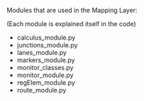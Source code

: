 Modules that are used in the Mapping Layer:

(Each module is explained itself in the code)
* calculus_module.py
* junctions_module.py
* lanes_module.py
* markers_module.py
* monitor_classes.py
* monitor_module.py
* regElem_module.py
* route_module.py
